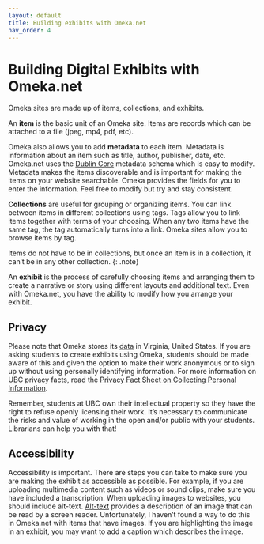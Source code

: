 ```yaml
---
layout: default
title: Building exhibits with Omeka.net
nav_order: 4
---
```

# Building Digital Exhibits with Omeka.net

Omeka sites are made up of items, collections, and exhibits.

An **item** is the basic unit of an Omeka site. Items are records which can be attached to   a file (jpeg, mp4, pdf, etc).

Omeka also allows you to add **metadata** to each item. Metadata is information about an item such as title, author, publisher, date, etc. Omeka.net uses the [Dublin Core](https://dublincore.org/) metadata schema which is easy to modify. Metadata makes the items discoverable and is important for making the items on your website searchable. Omeka provides the fields for you to enter the information. Feel free to modify but try and stay consistent.

**Collections** are useful for grouping or organizing items. You can link between items in different collections using tags. Tags allow you to link items together with terms of your choosing. When any two items have the same tag, the tag automatically turns into a link. Omeka sites allow you to browse items by tag.

Items do not have to be in collections, but once an item is in a collection, it can’t be in any other collection.
{: .note}

An **exhibit** is the process of carefully choosing items and arranging them to create a narrative or story using different layouts and additional text. Even with Omeka.net, you have the ability to modify how you arrange your exhibit.

## Privacy

Please note that Omeka stores its [data](https://info.omeka.net/signup/privacy-policy/) in Virginia, United States. If you are asking students to create exhibits using Omeka, students should be made aware of this and given the option to make their work anonymous or to sign up without using personally identifying information. For more information on UBC privacy facts, read the [Privacy Fact Sheet on Collecting Personal Information](https://universitycounsel.ubc.ca/files/2020/01/Fact-Sheet-Collecting-Personal-Information.pdf).

Remember, students at UBC own their intellectual property so they have the right to refuse openly licensing their work. It’s necessary to communicate the risks and value of working in the open and/or public with your students. Librarians can help you with that!

## Accessibility

Accessibility is important. There are steps you can take to make sure you are making the exhibit as accessible as possible. For example, if you are uploading multimedia content such as videos or sound clips, make sure you have included a transcription. When uploading images to websites, you should include alt-text. [Alt-text](https://moz.com/learn/seo/alt-text) provides a description of an image that can be read by a screen reader. Unfortunately, I haven’t found a way to do this in Omeka.net with items that have images. If you are highlighting the image in an exhibit, you may want to add a caption which describes the image.
